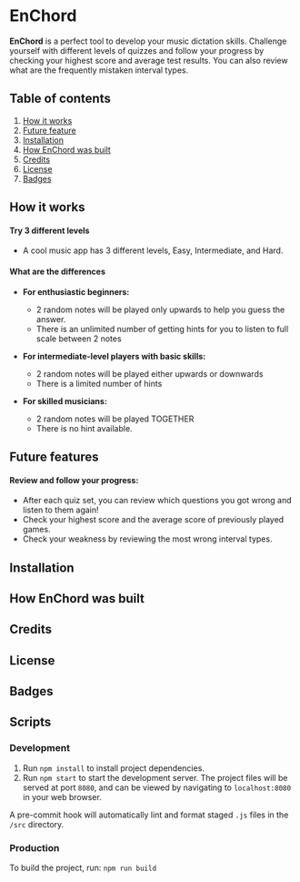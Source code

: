 # EnChord

**EnChord** is a perfect tool to develop your music dictation skills. Challenge yourself with different levels of quizzes and follow your progress by checking your highest score and average test results. You can also review what are the frequently mistaken interval types.

## Table of contents

1. [How it works](https://github.com/TheChopsticks/EnChord/edit/main/README.md#how-it-works)
2. [Future feature](https://github.com/TheChopsticks/EnChord/edit/main/README.md#future-features)
3. [Installation](https://github.com/TheChopsticks/EnChord/edit/main/README.md#installation)
4. [How EnChord was built](https://github.com/TheChopsticks/EnChord/edit/main/README.md#how-enchord-was-built)
5. [Credits](https://github.com/TheChopsticks/EnChord/edit/main/README.md#credits)
6. [License](https://github.com/TheChopsticks/EnChord/edit/main/README.md#license)
7. [Badges](https://github.com/TheChopsticks/EnChord/edit/main/README.md#badges)

## How it works

#### Try 3 different levels

- A cool music app has 3 different levels, Easy, Intermediate, and Hard.

#### What are the differences

- **For enthusiastic beginners:**

  - 2 random notes will be played only upwards to help you guess the answer.
  - There is an unlimited number of getting hints for you to listen to full scale between 2 notes

- **For intermediate-level players with basic skills:**

  - 2 random notes will be played either upwards or downwards
  - There is a limited number of hints

- **For skilled musicians:**
  - 2 random notes will be played TOGETHER
  - There is no hint available.

## Future features

#### Review and follow your progress:

- After each quiz set, you can review which questions you got wrong and listen to them again!
- Check your highest score and the average score of previously played games.
- Check your weakness by reviewing the most wrong interval types.

## Installation

## How EnChord was built

## Credits

## License

## Badges

## Scripts

### Development

1. Run `npm install` to install project dependencies.
2. Run `npm start` to start the development server. The project files will be served at port `8080`, and can be viewed by navigating to `localhost:8080` in your web browser.

A pre-commit hook will automatically lint and format staged `.js` files in the `/src` directory.

### Production

To build the project, run:
`npm run build`
